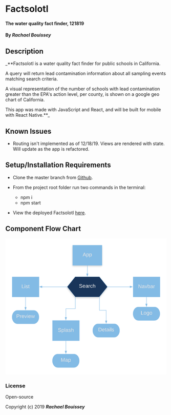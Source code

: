 
# Factsolotl 

#### The water quality fact finder, 121819

#### By _**Rachael Bouissey**_

## Description


_**Factsolotl is a water quality fact finder for public schools in California. 

A query will return lead contamination information about all sampling events matching search criteria. 

A visual representation of the number of schools with lead contamination greater than the EPA's action level, per county, is shown on a google geo chart of California. 

This app was made with JavaScript and React, and will be built for mobile with React Native.**_


## Known Issues

* Routing isn't implemented as of 12/18/19. Views are rendered with state. Will update as the app is refactored.


## Setup/Installation Requirements

* Clone the master branch from [Github](https://github.com/rbouissey/Factsolotl).


* From the project root folder run two commands in the terminal:
  - npm i
  - npm start

* View the deployed Factsolotl [here](https://rbouissey.github.io/Factsolotl/).


## Component Flow Chart

![Factsolotl](FactsolotlFlow.png)

### License

Open-source

Copyright (c) 2019 **_Rachael Bouissey_**